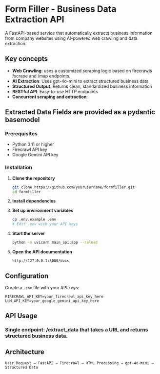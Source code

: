 # Form Filler - Business Data Extraction API

A FastAPI-based service that automatically extracts business information from company websites using AI-powered web crawling and data extraction.

## Key concepts

- **Web Crawling**: uses a customized scraping logic based on firecrawls /scrape and /map endpoints.
- **AI Extraction**: Uses gpt-4o-mini to extract structured business data
- **Structured Output**: Returns clean, standardized business information
- **RESTful API**: Easy-to-use HTTP endpoints
- **Concurrent scraping and extraction**:

## Extracted Data Fields are provided as a pydantic basemodel

### Prerequisites

- Python 3.11 or higher
- Firecrawl API key
- Google Gemini API key

### Installation

1. **Clone the repository**
   ```bash
   git clone https://github.com/yourusername/formfiller.git
   cd formfiller
   ```

2. **Install dependencies**

3. **Set up environment variables**
   ```bash
   cp .env.example .env
   # Edit .env with your API keys
   ```

4. **Start the server**
   ```bash
   python -m uvicorn main_api:app --reload
   ```

5. **Open the API documentation**
   ```
   http://127.0.0.1:8000/docs
   ```

## Configuration

Create a `.env` file with your API keys:

```env
FIRECRAWL_API_KEY=your_firecrawl_api_key_here
LLM_API_KEY=your_google_gemini_api_key_here
```

## API Usage

### Single endpoint: /extract_data that takes a URL and returns structured business data.

## Architecture

```
User Request → FastAPI → Firecrawl → HTML Processing → gpt-4o-mini → Structured Data
```